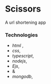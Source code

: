 #                                                   Scissors
A url shortening app 

### Technologies
* _html_
,
* _css_,
* _typescript_,
* _nodejs_,
* _Ejs_,
* &
* _mongodb_,
